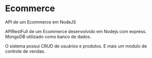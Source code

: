 # Ecommerce
API de um Ecommerce em NodeJS

APIRestFull de um Ecommerce desenvolvido em Nodejs com express. MongoDB utilizado como banco de dados.

O sistema possui CRUD de usuários e produtos. E mais um modulo de controle de vendas.

